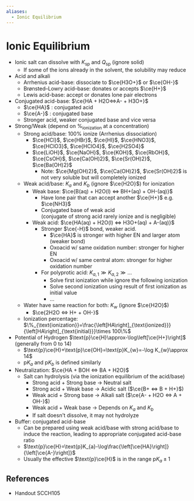 ```yaml
---
aliases:
  - Ionic Equilibrium
---
```


# Ionic Equilibrium

- Ionic salt can dissolve with $K_{\text{sp}}$ and $Q_{\text{sp}}$ (ignore solid)
	- If some of the ions already in the solvent, the solubility may reduce
- Acid and alkali
	- Arrhenius acid-base: dissociate to $\ce{H3O+}$ or $\ce{OH-}$
	- Brønsted–Lowry acid–base: donates or accepts $\ce{H+}$
	- Lewis acid-base: accept or donates lone pair electrons
- Conjugated acid-base: $\ce{HA + H2O<=>A- + H3O+}$
	- $\ce{HA}$ : conjugated acid
	- $\ce{A-}$ : conjugated base
	- Stronger acid, weaker conjugated base and vice versa
- Strong/Weak (depend on $\%_{\text{ionization}}$ at a concentration)
	- Strong acid/base: $100\%$ ionize (Arrhenius dissociation)
		- $\ce{HCl}$, $\ce{HBr}$, $\ce{HI}$, $\ce{HNO3}$, $\ce{HClO3}$, $\ce{HClO4}$, $\ce{H2SO4}$
		- $\ce{LiOH}$, $\ce{NaOH}$, $\ce{KOH}$, $\ce{RbOH}$, $\ce{CsOH}$, $\ce{Ca(OH)2}$, $\ce{Sr(OH)2}$, $\ce{Ba(OH)2}$
			- Note: $\ce{Mg(OH)2}$, $\ce{Ca(OH)2}$, $\ce{Sr(OH)2}$ is not very soluble but will completely ionized
	- Weak acid/base: $K_{a}$ and $K_{b}$ (ignore $\ce{H2O}$) for ionization
		- Weak base: $\ce{B(aq) + H2O(l) <=> BH+(aq) + OH-(aq)}$
			- Have lone pair that can accept another $\ce{H+}$ e.g. $\ce{NH3}$
			- Conjugated base of weak acid  
			  (conjugate of strong acid rarely ionize and is negligible)
		- Weak acid: $\ce{HA(aq) + H2O(l) <=> H3O+(aq) + A-(aq)}$
			- Stronger $\ce{-H}$ bond, weaker acid.
				- $\ce{HA}$ is stronger with higher EN and larger atom (weaker bond)
				- Oxoacid w/ same oxidation number: stronger for higher EN
				- Oxoacid w/ same central atom: stronger for higher oxidation number
			- For polyprotic acid: $K_{a,1}\gg K_{a,2}\gg \dots$
				- Solve first ionization while ignore the following ionization
				- Solve second ionization using result of first ionization as initial value
				- …
	- Water have same reaction for both: $K_{w}$ (ignore $\ce{H2O}$)
		- $\ce{2H2O <=> H+ + OH-}$
	- Ionization percentage: $\%_{\text{ionization}}=\frac{\left[HA\right]_{\text{ionized}}}{\left[HA\right]_{\text{initial}}}\times 100\%$
- Potential of Hydrogen $\text{p}\ce{H}\approx-\log\left[\ce{H+}\right]$ (generally from 0 to 14)
	- $\text{p}\ce{H}+\text{p}\ce{OH}=\text{p}K_{w}=-\log K_{w}\approx 14$
	- $\text{p}K_{a}$ and $\text{p}K_{b}$ is defined similarly
- Neutralization: $\ce{HA + BOH <=> BA + H2O}$
	- Salt can hydrolysis (via the ionization equilibrium of the acid/base)
		- Strong acid + Strong base → Neutral salt
		- Strong acid + Weak base → Acidic salt ($\ce{B+ <=> B + H+}$)
		- Weak acid + Strong base → Alkali salt ($\ce{A- + H2O <=> A + OH-}$)
		- Weak acid + Weak base → Depends on $K_{a}$ and $K_{b}$
		- If salt doesn't dissolve, it may not hydrolyze
- Buffer: conjugated acid-base
	- Can be prepared using weak acid/base with strong acid/base to induce the reaction, leading to appropriate conjugated acid-base ratio
	- $\text{p}\ce{H}=\text{p}K_{a}-\log\frac{\left[\ce{HA}\right]}{\left[\ce{A-}\right]}$
	- Usually the effective $\text{p}\ce{H}$ is in the range $\text{p}K_{a}\pm 1$

## References

- Handout SCCH105
